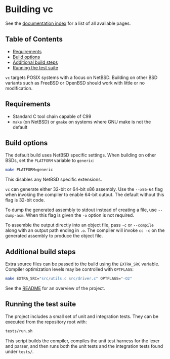 # Building vc

See the [documentation index](index.md) for a list of all available pages.

## Table of Contents

- [Requirements](#requirements)
- [Build options](#build-options)
- [Additional build steps](#additional-build-steps)
- [Running the test suite](#running-the-test-suite)

`vc` targets POSIX systems with a focus on NetBSD. Building on other BSD
variants such as FreeBSD or OpenBSD should work with little or no
modification.

## Requirements

- Standard C tool chain capable of C99
- `make` (on NetBSD) or `gmake` on systems where GNU make is not the
  default

## Build options

The default build uses NetBSD specific settings. When building on other
BSDs, set the `PLATFORM` variable to `generic`:

```sh
make PLATFORM=generic
```

This disables any NetBSD specific extensions.

`vc` can generate either 32-bit or 64-bit x86 assembly. Use the
`--x86-64` flag when invoking the compiler to enable 64-bit output. The
default without this flag is 32-bit code.

To dump the generated assembly to stdout instead of creating a file, use
`--dump-asm`. When this flag is given the `-o` option is not required.

To assemble the output directly into an object file, pass `-c` or
`--compile` along with an output path ending in `.o`. The compiler will
invoke `cc -c` on the generated assembly to produce the object file.

## Additional build steps

Extra source files can be passed to the build using the `EXTRA_SRC`
variable. Compiler optimization levels may be controlled with
`OPTFLAGS`:

```sh
make EXTRA_SRC="src/utils.c src/driver.c" OPTFLAGS="-O2"
```

See the [README](../README.md) for an overview of the project.

## Running the test suite

The project includes a small set of unit and integration tests. They can be
executed from the repository root with:

```sh
tests/run.sh
```

This script builds the compiler, compiles the unit test harness for the lexer
and parser, and then runs both the unit tests and the integration tests found
under `tests/`.
